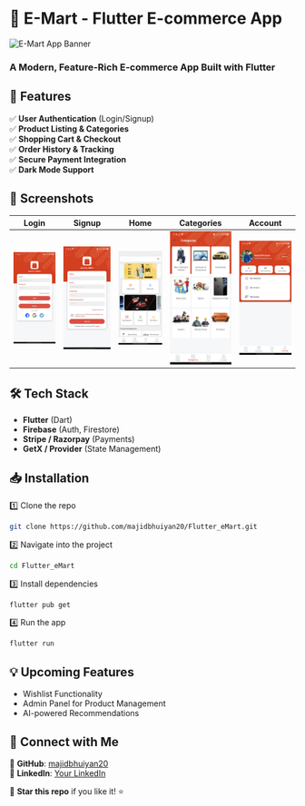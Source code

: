 # 🛒 E-Mart - Flutter E-commerce App  

![E-Mart App Banner](https://your-image-link.com/banner.png)  

### A Modern, Feature-Rich E-commerce App Built with Flutter  

## 📌 Features  
✅ **User Authentication** (Login/Signup)  
✅ **Product Listing & Categories**  
✅ **Shopping Cart & Checkout**  
✅ **Order History & Tracking**  
✅ **Secure Payment Integration**  
✅ **Dark Mode Support**  

## 🚀 Screenshots  
| Login  | Signup | Home | Categories | Account |
|--------|--------|------|---------|------------|
| ![Login](screenshots/login.jpg) | ![Signup](screenshots/signup.jpg) | ![Home](screenshots/home.jpg) | ![Categories](screenshots/catago.jpg) | ![Account](screenshots/account.jpg)  |

## 🛠️ Tech Stack  
- **Flutter** (Dart)  
- **Firebase** (Auth, Firestore)  
- **Stripe / Razorpay** (Payments)  
- **GetX / Provider** (State Management)  

## 📥 Installation  
1️⃣ Clone the repo  
```bash
git clone https://github.com/majidbhuiyan20/Flutter_eMart.git
```
2️⃣ Navigate into the project  
```bash
cd Flutter_eMart
```
3️⃣ Install dependencies  
```bash
flutter pub get
```
4️⃣ Run the app  
```bash
flutter run
```

## 💡 Upcoming Features  
- Wishlist Functionality  
- Admin Panel for Product Management  
- AI-powered Recommendations  

## 🔗 Connect with Me  
🔹 **GitHub**: [majidbhuiyan20](https://github.com/majidbhuiyan20)  
🔹 **LinkedIn**: [Your LinkedIn](https://linkedin.com/in/your-profile)  

🚀 **Star this repo** if you like it! ⭐
